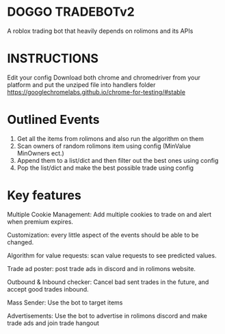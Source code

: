 # DOGGO TRADEBOTv2
A roblox trading bot that heavily depends on rolimons and its APIs

# INSTRUCTIONS
Edit your config
Download both chrome and chromedriver from your platform and put the unziped file into handlers folder
https://googlechromelabs.github.io/chrome-for-testing/#stable

# Outlined Events
1. Get all the items from rolimons and also run the algorithm on them
2. Scan owners of random rolimons item using config (MinValue MinOwners ect.)
3. Append them to a list/dict and then filter out the best ones using config
4. Pop the list/dict and make the best possible trade using config

# Key features
Multiple Cookie Management: Add multiple cookies to trade on and alert when premium expires.

Customization: every little aspect of the events should be able to be changed.

Algorithm for value requests: scan value requests to see predicted values.

Trade ad poster: post trade ads in discord and in rolimons website.

Outbound & Inbound checker: Cancel bad sent trades in the future, and accept good trades inbound.

Mass Sender: Use the bot to target items

Advertisements: Use the bot to advertise in rolimons discord and make trade ads and join trade hangout 

 


